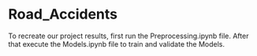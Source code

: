 # Road_Accidents 

To recreate our project results, first run the Preprocessing.ipynb file. 
After that execute the Models.ipynb file to train and validate the Models.
